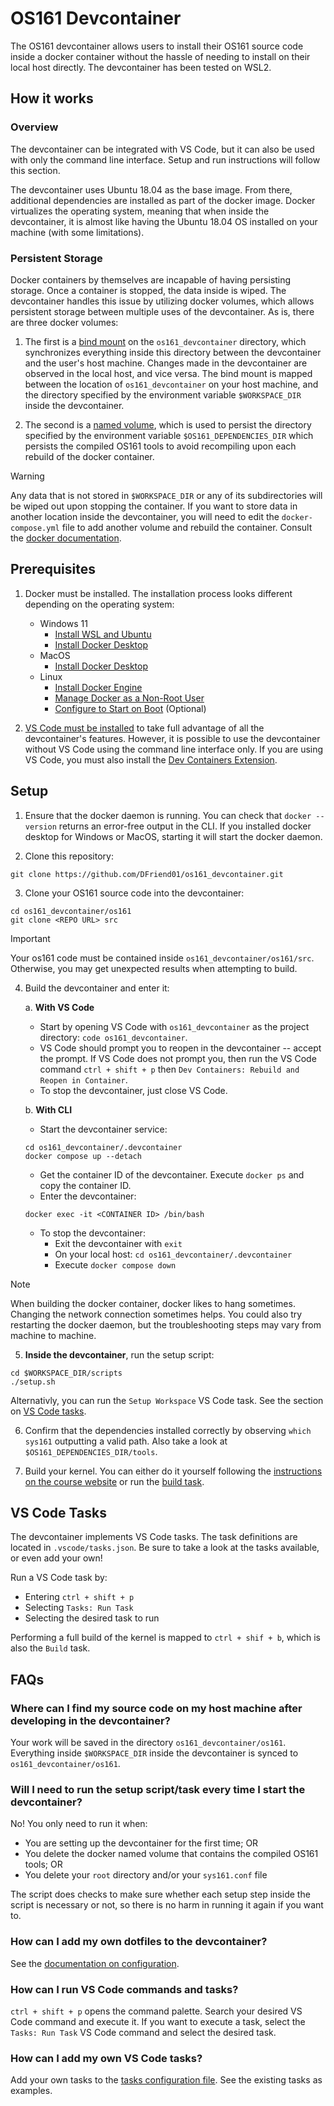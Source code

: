 # OS161 Devcontainer

The OS161 devcontainer allows users to install their OS161 source code inside a docker
container without the hassle of needing to install on their local host directly. The
devcontainer has been tested on WSL2.

## How it works

### Overview

The devcontainer can be integrated with VS Code, but it can also be used with only the
command line interface. Setup and run instructions will follow this section.

The devcontainer uses Ubuntu 18.04 as the base image. From there, additional dependencies
are installed as part of the docker image. Docker virtualizes the operating system, meaning
that when inside the devcontainer, it is almost like having the Ubuntu 18.04 OS installed
on your machine (with some limitations).

### Persistent Storage

Docker containers by themselves are incapable of having persisting storage. Once a container is stopped,
the data inside is wiped. The devcontainer handles this issue by utilizing docker volumes, which
allows persistent storage between multiple uses of the devcontainer. As is, there are three docker volumes:

1. The first is a [bind mount](https://docs.docker.com/storage/bind-mounts/) on the `os161_devcontainer` directory,
which synchronizes everything inside this directory between the devcontainer and the user's host machine. 
Changes made in the devcontainer are observed in the local host, and vice versa. The bind mount
is mapped between the location of `os161_devcontainer` on your host machine, and the directory
specified by the environment variable `$WORKSPACE_DIR` inside the devcontainer.

2. The second is a [named volume](https://docs.docker.com/storage/volumes/), which is used to persist the
directory specified by the environment variable `$OS161_DEPENDENCIES_DIR` which persists the compiled OS161 tools to avoid 
recompiling upon each rebuild of the docker container.

> [!WARNING]
> Any data that is not stored in `$WORKSPACE_DIR` or any of its subdirectories will be wiped out upon
> stopping the container. If you want to store data in another location inside the devcontainer,
> you will need to edit the `docker-compose.yml` file to add another volume and rebuild the container.
> Consult the [docker documentation](https://docs.docker.com/storage/volumes/#use-a-volume-with-docker-compose).

## Prerequisites

1. Docker must be installed. The installation process looks different depending on the operating system:
    - Windows 11
        - [Install WSL and Ubuntu](https://ubuntu.com/tutorials/install-ubuntu-on-wsl2-on-windows-11-with-gui-support#1-overview)
        - [Install Docker Desktop](https://docs.docker.com/desktop/install/windows-install/)
    - MacOS
        - [Install Docker Desktop](https://docs.docker.com/desktop/install/mac-install/)
    - Linux
        - [Install Docker Engine](https://docs.docker.com/engine/install/)
        - [Manage Docker as a Non-Root User](https://docs.docker.com/engine/install/linux-postinstall/#manage-docker-as-a-non-root-user)
        - [Configure to Start on Boot](https://docs.docker.com/engine/install/linux-postinstall/#configure-docker-to-start-on-boot) (Optional)

2. [VS Code must be installed](https://code.visualstudio.com/download) to take full advantage
of all the devcontainer's features. However, it is possible to use the devcontainer without VS Code
using the command line interface only. If you are using VS Code, you must also install the
[Dev Containers Extension](https://marketplace.visualstudio.com/items?itemName=ms-vscode-remote.remote-containers).

## Setup

1. Ensure that the docker daemon is running. You can check that `docker --version` returns an error-free
output in the CLI. If you installed docker desktop for Windows or MacOS, starting it will start the
docker daemon.

2. Clone this repository:

```
git clone https://github.com/DFriend01/os161_devcontainer.git
```

3. Clone your OS161 source code into the devcontainer:

```
cd os161_devcontainer/os161
git clone <REPO URL> src
```

> [!IMPORTANT]
> Your os161 code must be contained inside `os161_devcontainer/os161/src`. Otherwise, you may get unexpected
> results when attempting to build.

4. Build the devcontainer and enter it:

    a. **With VS Code**
        
    - Start by opening VS Code with `os161_devcontainer` as the project directory: `code os161_devcontainer`.
    - VS Code should prompt you to reopen in the devcontainer -- accept the prompt. If VS Code does not prompt
        you, then run the VS Code command `ctrl + shift + p` then `Dev Containers: Rebuild and Reopen in Container`.
    - To stop the devcontainer, just close VS Code.

    b. **With CLI**

    - Start the devcontainer service:

    ```
    cd os161_devcontainer/.devcontainer
    docker compose up --detach
    ```

    - Get the container ID of the devcontainer. Execute `docker ps` and copy the container ID.
    - Enter the devcontainer:

    ```
    docker exec -it <CONTAINER ID> /bin/bash
    ```

    - To stop the devcontainer:
        - Exit the devcontainer with `exit`
        - On your local host: `cd os161_devcontainer/.devcontainer`
        - Execute `docker compose down`

> [!NOTE]
> When building the docker container, docker likes to hang sometimes. Changing the network connection
> sometimes helps. You could also try restarting the docker daemon, but the troubleshooting steps may vary from
> machine to machine.

5. **Inside the devcontainer**, run the setup script:

```
cd $WORKSPACE_DIR/scripts
./setup.sh
```

Alternativly, you can run the `Setup Workspace` VS Code task. See the section on
[VS Code tasks](#vs-code-tasks).

6. Confirm that the dependencies installed correctly by observing `which sys161` outputting
a valid path. Also take a look at `$OS161_DEPENDENCIES_DIR/tools`.

7. Build your kernel. You can either do it yourself following the
[instructions on the course website](https://people.ece.ubc.ca/~os161/os161-site/build-os161.html)
or run the [build task](#vs-code-tasks).

## VS Code Tasks

The devcontainer implements VS Code tasks. The task definitions are located in `.vscode/tasks.json`. Be sure to
take a look at the tasks available, or even add your own!

Run a VS Code task by:
- Entering `ctrl + shift + p`
- Selecting `Tasks: Run Task`
- Selecting the desired task to run

Performing a full build of the kernel is mapped to `ctrl + shif + b`, which is also the `Build` task.

## FAQs

### Where can I find my source code on my host machine after developing in the devcontainer?

Your work will be saved in the directory `os161_devcontainer/os161`. Everything inside `$WORKSPACE_DIR`
inside the devcontainer is synced to `os161_devcontainer/os161`.

### Will I need to run the setup script/task every time I start the devcontainer?

No! You only need to run it when:

- You are setting up the devcontainer for the first time; OR
- You delete the docker named volume that contains the compiled OS161 tools; OR
- You delete your `root` directory and/or your `sys161.conf` file

The script does checks to make sure whether each setup step inside the script is necessary or not,
so there is no harm in running it again if you want to.

### How can I add my own dotfiles to the devcontainer?

See the [documentation on configuration](.devcontainer/config/README.md).

### How can I run VS Code commands and tasks?

`ctrl + shift + p` opens the command palette. Search your desired VS Code command and execute it.
If you want to execute a task, select the `Tasks: Run Task` VS Code command and select the desired
task.

### How can I add my own VS Code tasks?

Add your own tasks to the [tasks configuration file](.vscode/tasks.json). See the existing tasks
as examples.

